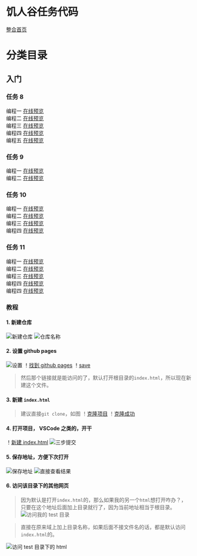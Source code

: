 # 饥人谷任务代码
[整合首页](https://a294465800.github.io/HungerValleyCode/index.html)

# 分类目录
## 入门
### 任务 8
编程一 [在线预览](https://a294465800.github.io/HungerValleyCode/beginner/task8/01/)    
编程二 [在线预览](https://a294465800.github.io/HungerValleyCode/beginner/task8/02/)    
编程三 [在线预览](https://a294465800.github.io/HungerValleyCode/beginner/task8/03/)    
编程四 [在线预览](https://a294465800.github.io/HungerValleyCode/beginner/task8/04/)    
编程五 [在线预览](https://a294465800.github.io/HungerValleyCode/beginner/task8/05/)    
### 任务 9
编程一 [在线预览](https://a294465800.github.io/HungerValleyCode/beginner/task9/01/)     
编程二 [在线预览](https://a294465800.github.io/HungerValleyCode/beginner/task9/02/)
### 任务 10
编程一 [在线预览](https://a294465800.github.io/HungerValleyCode/beginner/task10/01/)     
编程二 [在线预览](https://a294465800.github.io/HungerValleyCode/beginner/task10/02/)     
编程三 [在线预览](https://a294465800.github.io/HungerValleyCode/beginner/task10/03/)      
编程四 [在线预览](https://a294465800.github.io/HungerValleyCode/beginner/task10/04/)    
### 任务 11
编程一 [在线预览](https://a294465800.github.io/HungerValleyCode/beginner/task11/01/)         
编程二 [在线预览](https://a294465800.github.io/HungerValleyCode/beginner/task11/02/)         
编程三 [在线预览](https://a294465800.github.io/HungerValleyCode/beginner/task11/03/)             
编程四 [在线预览](https://a294465800.github.io/HungerValleyCode/beginner/task11/04/)         
编程四 [在线预览](https://a294465800.github.io/HungerValleyCode/beginner/task11/05/)         
 
### 教程
#### 1. 新建仓库
![新建仓库](https://github.com/a294465800/HungerValleyCode/blob/master/images/01.png)
![仓库名称](https://github.com/a294465800/HungerValleyCode/blob/master/images/02.png)
#### 2. 设置 github pages
![设置](https://github.com/a294465800/HungerValleyCode/blob/master/images/03.png)
！[找到 github pages](https://github.com/a294465800/HungerValleyCode/blob/master/images/04.png)
！[save](https://github.com/a294465800/HungerValleyCode/blob/master/images/05.png)
> 然后那个链接就是能访问的了，默认打开根目录的`index.html`，所以现在新建这个文件。
#### 3. 新建 `index.html`
> 建议直接`git clone`，如图
！[克隆项目](https://github.com/a294465800/HungerValleyCode/blob/master/images/06.png)
！[克隆成功](https://github.com/a294465800/HungerValleyCode/blob/master/images/07.png)
#### 4. 打开项目， VSCode 之类的，开干
！[新建 index.html](https://github.com/a294465800/HungerValleyCode/blob/master/images/08.png)
![三步提交](https://github.com/a294465800/HungerValleyCode/blob/master/images/09.png)
#### 5. 保存地址，方便下次打开
![保存地址](https://github.com/a294465800/HungerValleyCode/blob/master/images/10.png)
![直接查看结果](https://github.com/a294465800/HungerValleyCode/blob/master/images/11.png)
#### 6. 访问该目录下的其他网页
> 因为默认是打开`index.html`的，那么如果我的另一个`html`想打开咋办？，只要在这个地址后面加上目录就行了，因为当前地址相当于根目录。
![访问我的 test 目录](https://github.com/a294465800/HungerValleyCode/blob/master/images/12.png)

> 直接在原来域上加上目录名称，如果后面不接文件名的话，都是默认访问`index.html`的。

![访问 test 目录下的 html](https://github.com/a294465800/HungerValleyCode/blob/master/images/13.png)